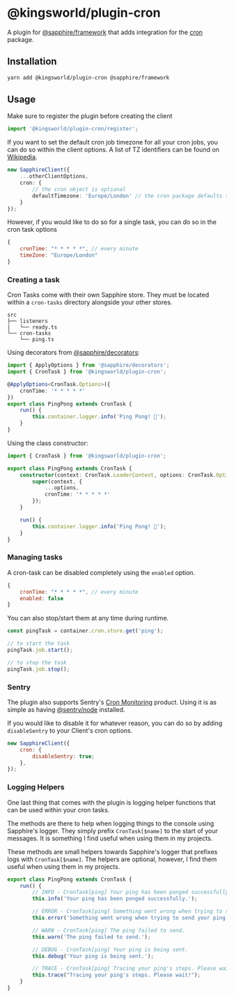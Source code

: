 # @kingsworld/plugin-cron

A plugin for [@sapphire/framework](https://www.npmjs.com/package/@sapphire/framework) that adds integration for the [cron](https://www.npmjs.com/package/cron) package.

## Installation

```sh
yarn add @kingsworld/plugin-cron @sapphire/framework
```

## Usage

Make sure to register the plugin before creating the client

```ts
import '@kingsworld/plugin-cron/register';
```

If you want to set the default cron job timezone for all your cron jobs, you can do so within the client options. A list of TZ identifiers can be found on [Wikipedia](https://en.wikipedia.org/wiki/List_of_tz_database_time_zones).

```ts
new SapphireClient({
	...otherClientOptions,
	cron: {
		// the cron object is optional
		defaultTimezone: 'Europe/London' // the cron package defaults to UTC
	}
});
```

However, if you would like to do so for a single task, you can do so in the cron task options

```js
{
    cronTime: "* * * * *", // every minute
    timeZone: "Europe/London"
}
```

### Creating a task

Cron Tasks come with their own Sapphire store. They must be located within a `cron-tasks` directory alongside your other stores.

```
src
├── listeners
|   └── ready.ts
└── cron-tasks
    └── ping.ts
```

Using decorators from [@sapphire/decorators](https://www.npmjs.com/package/@sapphire/decorators):

```ts
import { ApplyOptions } from '@sapphire/decorators';
import { CronTask } from '@kingsworld/plugin-cron';

@ApplyOptions<CronTask.Options>({
	cronTime: '* * * * *'
})
export class PingPong extends CronTask {
	run() {
		this.container.logger.info('Ping Pong! 🏓');
	}
}
```

Using the class constructor:

```ts
import { CronTask } from '@kingsworld/plugin-cron';

export class PingPong extends CronTask {
	constructor(context: CronTask.LoaderContext, options: CronTask.Options) {
		super(context, {
			...options,
			cronTime: '* * * * *'
		});
	}

	run() {
		this.container.logger.info('Ping Pong! 🏓');
	}
}
```

### Managing tasks

A cron-task can be disabled completely using the `enabled` option.

```js
{
    cronTime: "* * * * *", // every minute
    enabled: false
}
```

You can also stop/start them at any time during runtime.

```js
const pingTask = container.cron.store.get('ping');

// to start the task
pingTask.job.start();

// to stop the task
pingTask.job.stop();
```

### Sentry

The plugin also supports Sentry's [Cron Monitoring](https://docs.sentry.io/product/crons/) product. Using it is as simple as having [@sentry/node](https://www.npmjs.com/package/@sentry/node) installed.

If you would like to disable it for whatever reason, you can do so by adding `disableSentry` to your Client's cron options.

```js
new SapphireClient({
    cron: {
        disableSentry: true;
    },
});
```

### Logging Helpers

One last thing that comes with the plugin is logging helper functions that can be used within your cron tasks.

The methods are there to help when logging things to the console using Sapphire's logger. They simply prefix `CronTask[$name]` to the start of your messages. It is something I find useful when using them in my projects.

These methods are small helpers towards Sapphire's logger that prefixes logs with `CronTask[$name]`. The helpers are optional, however, I find them useful when using them in my projects.

```ts
export class PingPong extends CronTask {
	run() {
		// INFO - CronTask[ping] Your ping has been ponged successfully.
		this.info('Your ping has been ponged successfully.');

		// ERROR - CronTask[ping] Something went wrong when trying to send your ping!
		this.error('Something went wrong when trying to send your ping!');

		// WARN - CronTask[ping] The ping failed to send.
		this.warn('The ping failed to send.');

		// DEBUG - CronTask[ping] Your ping is being sent.
		this.debug('Your ping is being sent.');

		// TRACE - CronTask[ping] Tracing your ping's steps. Please wait!
		this.trace("Tracing your ping's steps. Please wait!");
	}
}
```
